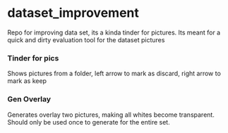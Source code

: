 # dataset_improvement
Repo for improving data set, its a kinda tinder for pictures. Its meant for a quick and dirty evaluation tool for the dataset pictures

### Tinder for pics

Shows pictures from a folder, left arrow to mark as discard, right arrow to mark as keep

### Gen Overlay

Generates overlay two pictures, making all whites become transparent. Should only be used once to generate for the entire set. 
